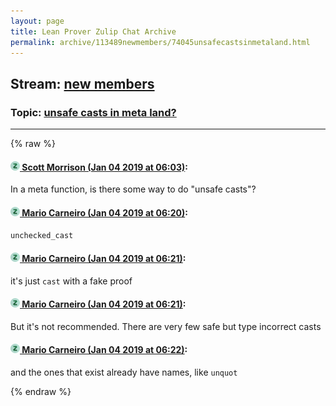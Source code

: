 ```yaml
---
layout: page
title: Lean Prover Zulip Chat Archive 
permalink: archive/113489newmembers/74045unsafecastsinmetaland.html
---
```


## Stream: [new members](index.html)
### Topic: [unsafe casts in meta land?](74045unsafecastsinmetaland.html)

---


{% raw %}
#### [![Click to go to Zulip](../../assets/img/zulip2.png) Scott Morrison (Jan 04 2019 at 06:03)](https://leanprover.zulipchat.com/#narrow/stream/113489-new%20members/topic/unsafe%20casts%20in%20meta%20land%3F/near/154389422):
In a meta function, is there some way to do "unsafe casts"?

#### [![Click to go to Zulip](../../assets/img/zulip2.png) Mario Carneiro (Jan 04 2019 at 06:20)](https://leanprover.zulipchat.com/#narrow/stream/113489-new%20members/topic/unsafe%20casts%20in%20meta%20land%3F/near/154389993):
`unchecked_cast`

#### [![Click to go to Zulip](../../assets/img/zulip2.png) Mario Carneiro (Jan 04 2019 at 06:21)](https://leanprover.zulipchat.com/#narrow/stream/113489-new%20members/topic/unsafe%20casts%20in%20meta%20land%3F/near/154389995):
it's just `cast` with a fake proof

#### [![Click to go to Zulip](../../assets/img/zulip2.png) Mario Carneiro (Jan 04 2019 at 06:21)](https://leanprover.zulipchat.com/#narrow/stream/113489-new%20members/topic/unsafe%20casts%20in%20meta%20land%3F/near/154390017):
But it's not recommended. There are very few safe but type incorrect casts

#### [![Click to go to Zulip](../../assets/img/zulip2.png) Mario Carneiro (Jan 04 2019 at 06:22)](https://leanprover.zulipchat.com/#narrow/stream/113489-new%20members/topic/unsafe%20casts%20in%20meta%20land%3F/near/154390060):
and the ones that exist already have names, like `unquot`


{% endraw %}
